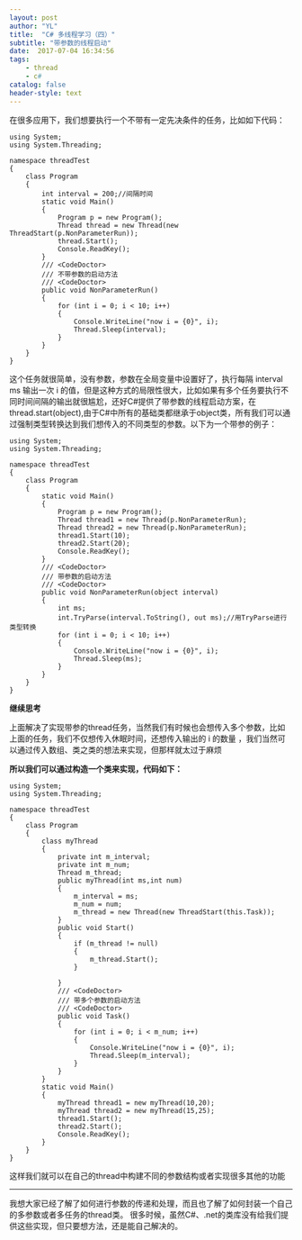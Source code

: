 ```yaml
---
layout: post
author: "YL"
title:  "C# 多线程学习（四）"
subtitle: "带参数的线程启动"
date:  2017-07-04 16:34:56
tags:
    - thread
    - c#
catalog: false
header-style: text
---
```

 在很多应用下，我们想要执行一个不带有一定先决条件的任务，比如如下代码：
 

```
using System;
using System.Threading;

namespace threadTest
{
    class Program
    {
        int interval = 200;//间隔时间
        static void Main()
        {
            Program p = new Program();
            Thread thread = new Thread(new ThreadStart(p.NonParameterRun));
            thread.Start();
            Console.ReadKey();
        }
        /// <CodeDoctor>  
        /// 不带参数的启动方法  
        /// <CodeDoctor>  
        public void NonParameterRun()
        {
            for (int i = 0; i < 10; i++)
            {
                Console.WriteLine("now i = {0}", i);
                Thread.Sleep(interval);
            }
        }
    }
}
```

这个任务就很简单，没有参数，参数在全局变量中设置好了，执行每隔 interval ms 输出一次 i 的值，但是这种方式的局限性很大，比如如果有多个任务要执行不同时间间隔的输出就很尴尬，还好C#提供了带参数的线程启动方案，在thread.start(object),由于C#中所有的基础类都继承于object类，所有我们可以通过强制类型转换达到我们想传入的不同类型的参数。以下为一个带参的例子：

```
using System;
using System.Threading;

namespace threadTest
{
    class Program
    {
        static void Main()
        {
            Program p = new Program();
            Thread thread1 = new Thread(p.NonParameterRun);
            Thread thread2 = new Thread(p.NonParameterRun);
            thread1.Start(10);
            thread2.Start(20);
            Console.ReadKey();
        }
        /// <CodeDoctor>  
        /// 带参数的启动方法  
        /// <CodeDoctor>  
        public void NonParameterRun(object interval)
        {
            int ms;
            int.TryParse(interval.ToString(), out ms);//用TryParse进行类型转换  
            for (int i = 0; i < 10; i++)
            {
                Console.WriteLine("now i = {0}", i);
                Thread.Sleep(ms);
            }
        }
    }
}
```
**继续思考**

上面解决了实现带参的thread任务，当然我们有时候也会想传入多个参数，比如上面的任务，我们不仅想传入休眠时间，还想传入输出的 i 的数量
，我们当然可以通过传入数组、类之类的想法来实现，但那样就太过于麻烦

**所以我们可以通过构造一个类来实现，代码如下：**

```
using System;
using System.Threading;

namespace threadTest
{
    class Program
    {
        class myThread
        {
            private int m_interval;
            private int m_num;
            Thread m_thread;
            public myThread(int ms,int num)
            {
                m_interval = ms;
                m_num = num;
                m_thread = new Thread(new ThreadStart(this.Task));
            }
            public void Start()
            {
                if (m_thread != null)
                {
                    m_thread.Start();
                }
                
            }
            /// <CodeDoctor>  
            /// 带多个参数的启动方法  
            /// <CodeDoctor>  
            public void Task()
            {
                for (int i = 0; i < m_num; i++)
                {
                    Console.WriteLine("now i = {0}", i);
                    Thread.Sleep(m_interval);
                }
            }
        }
        static void Main()
        {
            myThread thread1 = new myThread(10,20);
            myThread thread2 = new myThread(15,25);
            thread1.Start();
            thread2.Start();
            Console.ReadKey();
        }
    }
}
```

这样我们就可以在自己的thread中构建不同的参数结构或者实现很多其他的功能


----------

我想大家已经了解了如何进行参数的传递和处理，而且也了解了如何封装一个自己的多参数或者多任务的thread类。
很多时候，虽然C#、.net的类库没有给我们提供这些实现，但只要想方法，还是能自己解决的。